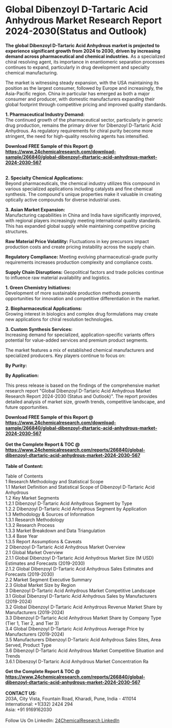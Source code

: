 <h1>Global Dibenzoyl D-Tartaric Acid Anhydrous Market Research Report 2024-2030(Status and Outlook)</h1><p><strong>The global Dibenzoyl D-Tartaric Acid Anhydrous market is projected to experience significant growth from 2024 to 2030, driven by increasing demand across pharmaceutical and chemical industries.</strong> As a specialized chiral resolving agent, its importance in enantiomeric separation processes continues to expand, particularly in drug development and specialty chemical manufacturing.</p><p>The market is witnessing steady expansion, with the USA maintaining its position as the largest consumer, followed by Europe and increasingly, the Asia-Pacific region. China in particular has emerged as both a major consumer and producer, with domestic manufacturers expanding their global footprint through competitive pricing and improved quality standards.</p><p><strong>1. Pharmaceutical Industry Demand:</strong><br>
The continued growth of the pharmaceutical sector, particularly in generic drug production, remains the primary driver for Dibenzoyl D-Tartaric Acid Anhydrous. As regulatory requirements for chiral purity become more stringent, the need for high-quality resolving agents has intensified.</p><div><b>Download FREE Sample of this Report @ 
            <a href="https://www.24chemicalresearch.com/download-sample/266840/global-dibenzoyl-dtartaric-acid-anhydrous-market-2024-2030-567">
            https://www.24chemicalresearch.com/download-sample/266840/global-dibenzoyl-dtartaric-acid-anhydrous-market-2024-2030-567</a></b></div><br><p><strong>2. Specialty Chemical Applications:</strong><br>
Beyond pharmaceuticals, the chemical industry utilizes this compound in various specialized applications including catalysts and fine chemical synthesis. The compound's unique properties make it valuable in creating optically active compounds for diverse industrial uses.</p><p><strong>3. Asian Market Expansion:</strong><br>
Manufacturing capabilities in China and India have significantly improved, with regional players increasingly meeting international quality standards. This has expanded global supply while maintaining competitive pricing structures.</p><p><strong>Raw Material Price Volatility:</strong> Fluctuations in key precursors impact production costs and create pricing instability across the supply chain.</p><p><strong>Regulatory Compliance:</strong> Meeting evolving pharmaceutical-grade purity requirements increases production complexity and compliance costs.</p><p><strong>Supply Chain Disruptions:</strong> Geopolitical factors and trade policies continue to influence raw material availability and logistics.</p><p><strong>1. Green Chemistry Initiatives:</strong><br>
Development of more sustainable production methods presents opportunities for innovation and competitive differentiation in the market.</p><p><strong>2. Biopharmaceutical Applications:</strong><br>
Growing interest in biologics and complex drug formulations may create new applications for chiral resolution technologies.</p><p><strong>3. Custom Synthesis Services:</strong><br>
Increasing demand for specialized, application-specific variants offers potential for value-added services and premium product segments.</p><p>The market features a mix of established chemical manufacturers and specialized producers. Key players continue to focus on:</p><p><strong>By Purity:</strong></p><p><strong>By Application:</strong></p><p>This press release is based on the findings of the comprehensive market research report "Global Dibenzoyl D-Tartaric Acid Anhydrous Market Research Report 2024-2030 (Status and Outlook)". The report provides detailed analysis of market size, growth trends, competitive landscape, and future opportunities.</p><div><b>Download FREE Sample of this Report @ 
            <a href="https://www.24chemicalresearch.com/download-sample/266840/global-dibenzoyl-dtartaric-acid-anhydrous-market-2024-2030-567">
            https://www.24chemicalresearch.com/download-sample/266840/global-dibenzoyl-dtartaric-acid-anhydrous-market-2024-2030-567</a></b></div><br><div><b>Get the Complete Report & TOC @ 
            <a href="https://www.24chemicalresearch.com/reports/266840/global-dibenzoyl-dtartaric-acid-anhydrous-market-2024-2030-567">
            https://www.24chemicalresearch.com/reports/266840/global-dibenzoyl-dtartaric-acid-anhydrous-market-2024-2030-567</a></b></div><br>
            <b>Table of Content:</b><p>Table of Contents<br />
1 Research Methodology and Statistical Scope<br />
1.1 Market Definition and Statistical Scope of Dibenzoyl D-Tartaric Acid Anhydrous<br />
1.2 Key Market Segments<br />
1.2.1 Dibenzoyl D-Tartaric Acid Anhydrous Segment by Type<br />
1.2.2 Dibenzoyl D-Tartaric Acid Anhydrous Segment by Application<br />
1.3 Methodology & Sources of Information<br />
1.3.1 Research Methodology<br />
1.3.2 Research Process<br />
1.3.3 Market Breakdown and Data Triangulation<br />
1.3.4 Base Year<br />
1.3.5 Report Assumptions & Caveats<br />
2 Dibenzoyl D-Tartaric Acid Anhydrous Market Overview<br />
2.1 Global Market Overview<br />
2.1.1 Global Dibenzoyl D-Tartaric Acid Anhydrous Market Size (M USD) Estimates and Forecasts (2019-2030)<br />
2.1.2 Global Dibenzoyl D-Tartaric Acid Anhydrous Sales Estimates and Forecasts (2019-2030)<br />
2.2 Market Segment Executive Summary<br />
2.3 Global Market Size by Region<br />
3 Dibenzoyl D-Tartaric Acid Anhydrous Market Competitive Landscape<br />
3.1 Global Dibenzoyl D-Tartaric Acid Anhydrous Sales by Manufacturers (2019-2024)<br />
3.2 Global Dibenzoyl D-Tartaric Acid Anhydrous Revenue Market Share by Manufacturers (2019-2024)<br />
3.3 Dibenzoyl D-Tartaric Acid Anhydrous Market Share by Company Type (Tier 1, Tier 2, and Tier 3)<br />
3.4 Global Dibenzoyl D-Tartaric Acid Anhydrous Average Price by Manufacturers (2019-2024)<br />
3.5 Manufacturers Dibenzoyl D-Tartaric Acid Anhydrous Sales Sites, Area Served, Product Type<br />
3.6 Dibenzoyl D-Tartaric Acid Anhydrous Market Competitive Situation and Trends<br />
3.6.1 Dibenzoyl D-Tartaric Acid Anhydrous Market Concentration Ra</p><div><b>Get the Complete Report & TOC @ 
            <a href="https://www.24chemicalresearch.com/reports/266840/global-dibenzoyl-dtartaric-acid-anhydrous-market-2024-2030-567">
            https://www.24chemicalresearch.com/reports/266840/global-dibenzoyl-dtartaric-acid-anhydrous-market-2024-2030-567</a></b></div><br><b>CONTACT US:</b><br>
            203A, City Vista, Fountain Road, Kharadi, Pune, India - 411014<br>
            International: +1(332) 2424 294<br>
            Asia: +91 9169162030 <br><br>
            Follow Us On LinkedIn: <a href="https://www.linkedin.com/company/24chemicalresearch/">24ChemicalResearch LinkedIn</a>